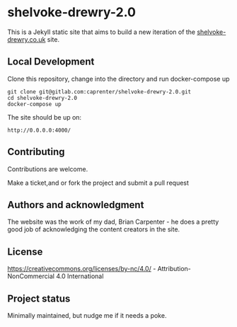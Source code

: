 # shelvoke-drewry-2.0

This is a Jekyll static site that aims to build a new iteration of the [shelvoke-drewry.co.uk](https://shelvoke-drewry.co.uk) site.

## Local Development

Clone this repository, change into the directory and run docker-compose up

    git clone git@gitlab.com:caprenter/shelvoke-drewry-2.0.git
    cd shelvoke-drewry-2.0
    docker-compose up

The site should be up on:

    http://0.0.0.0:4000/

 
## Contributing

Contributions are welcome.

Make a ticket,and or fork the project and submit a pull request

## Authors and acknowledgment

The website was the work of my dad, Brian Carpenter - he does a pretty good job of acknowledging the content creators in the site.

## License

https://creativecommons.org/licenses/by-nc/4.0/ - Attribution-NonCommercial 4.0 International 

## Project status

Minimally maintained, but nudge me if it needs a poke.
